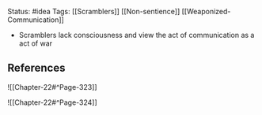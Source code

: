 Status: #idea
Tags: [[Scramblers]] [[Non-sentience]] [[Weaponized-Communication]]

* Scramblers lack consciousness and view the act of communication as a act of war

## References

![[Chapter-22#^Page-323]]

![[Chapter-22#^Page-324]]